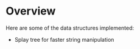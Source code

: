 # Overview
Here are some of the data structures implemented:
- Splay tree for faster string manipulation
